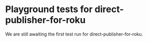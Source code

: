 # Playground tests for direct-publisher-for-roku
We are still awaiting the first test run for direct-publisher-for-roku.
